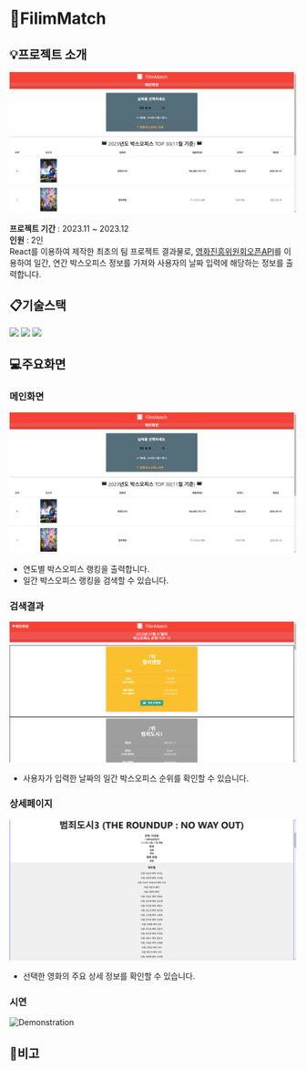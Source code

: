 # :movie_camera:FilimMatch

## :bulb:프로젝트 소개
![MainScreen](./images/1MainPage.png)

**프로젝트 기간** : 2023.11 ~ 2023.12<br>
**인원** : 2인 <br>
React를 이용하여 제작한 최초의 팀 프로젝트 결과물로,
[영화진흥위원회오픈API](https://www.kobis.or.kr/kobisopenapi/homepg/main/main.do)를 이용하여 일간, 연간 박스오피스 정보를 가져와 사용자의 날짜 입력에 해당하는 정보를 출력합니다.

## :clipboard:기술스택
<img src="https://img.shields.io/badge/javascript-F7DF1E?style=for-the-badge&logo=javascript&logoColor=black">
<img src="https://img.shields.io/badge/react-61DAFB?style=for-the-badge&logo=react&logoColor=black">
<img src="https://img.shields.io/badge/materialdesign-757575?style=for-the-badge&logo=materialdesign&logoColor=black">

## :computer:주요화면
### 메인화면
![MainScreen](./images/1MainPage.png)
- 연도별 박스오피스 랭킹을 출력합니다.
- 일간 박스오피스 랭킹을 검색할 수 있습니다.

### 검색결과
![SearchScreen](./images/2SearchPage.png)
- 사용자가 입력한 날짜의 일간 박스오피스 순위를 확인할 수 있습니다.

### 상세페이지
![DetailScreen](./images/3DetailPage.png)
- 선택한 영화의 주요 상세 정보를 확인할 수 있습니다.

### 시연
![Demonstration](./images/FilmMatchPage.gif)

## :notebook:비고
